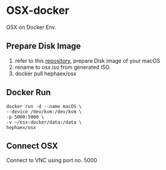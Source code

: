 # OSX-docker
OSX on Docker Env.

## Prepare Disk Image

1. refer to this [repository](https://github.com/hephaex/OSX-KVM), prepare Disk image of your macOS 
1. rename to osx.iso from generated ISO.
1. docker pull hephaex/osx

## Docker Run

```
docker run -d --name macOS \
--device /dev/kvm:/dev/kvm \
-p 5000:5000 \
-v ~/osx-docker/data:/data \
hephaex/osx
```

## Connect OSX
Connect to VNC using port no. 5000
